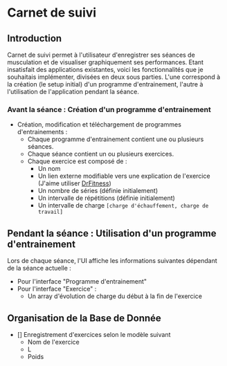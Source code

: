 # Carnet de suivi

## Introduction

Carnet de suivi permet à l'utilisateur d'enregistrer ses séances de musculation et de visualiser graphiquement ses performances.
Etant insatisfait des applications existantes, voici les fonctionnalités que je souhaitais implémenter, divisées en deux sous parties. L'une correspond à la création (le setup initial) d'un programme d'entrainement, l'autre à l'utilisation de l'application pendant la séance.

### Avant la séance : Création d'un programme d'entrainement

- Création, modification et téléchargement de programmes d'entrainements :
  - Chaque programme d'entrainement contient une ou plusieurs séances.
  - Chaque séance contient un ou plusieurs exercices.
  - Chaque exercice est composé de :
    - Un nom
    - Un lien externe modifiable vers une explication de l'exercice (J'aime utiliser [DrFitness](https://www.docteur-fitness.com/))
    - Un nombre de séries (définie initialement)
    - Un intervalle de répétitions (définie initialement)
    - Un intervalle de charge `[charge d'échauffement, charge de travail]`

## Pendant la séance : Utilisation d'un programme d'entrainement

Lors de chaque séance, l'UI affiche les informations suivantes dépendant de la séance actuelle :

- Pour l'interface "Programme d'entrainement"
- Pour l'interface "Exercice" :
  - Un array d'évolution de charge du début à la fin de l'exercice


## Organisation de la Base de Donnée

- [] Enregistrement d'exercices selon le modèle suivant
  - Nom de l'exercice
  - L
  - Poids